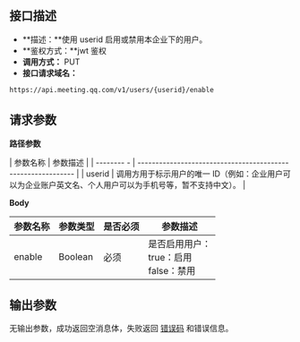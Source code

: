 ## 接口描述
- **描述：**使用 userid 启用或禁用本企业下的用户。
- **鉴权方式：**jwt 鉴权
- **调用方式：** PUT
- **接口请求域名：** 
```html
https://api.meeting.qq.com/v1/users/{userid}/enable
```


## 请求参数
**路径参数**

| 参数名称 | 参数描述                                                         |
| -------- - | ------------------------------------------------------------ |
| userid      | 调用方用于标示用户的唯一 ID（例如：企业用户可以为企业账户英文名、个人用户可以为手机号等，暂不支持中文）。 |

**Body**

| 参数名称   | 参数类型    | 是否必须 | 参数描述                 | 
| ------ | ------- | -------- | ---------------- |
| enable | Boolean | 必须          | 是否启用用户： <br>true：启用 <br>false：禁用 |         



## 输出参数
无输出参数，成功返回空消息体，失败返回 [错误码](https://cloud.tencent.com/document/product/1095/43704) 和错误信息。

